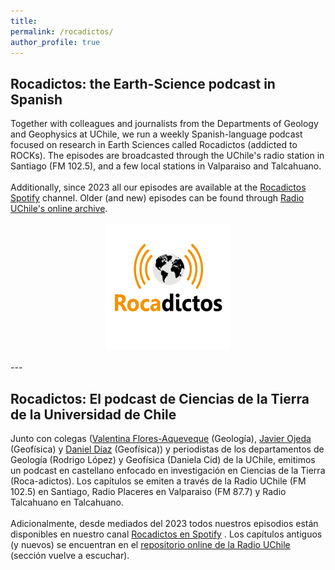 ```yaml
---
title:
permalink: /rocadictos/
author_profile: true
---
```


<h2><b>Rocadictos: the Earth-Science podcast in Spanish</b></h2> 
Together with colleagues and journalists from the Departments of Geology and Geophysics at UChile, we run a weekly Spanish-language podcast focused on research in Earth Sciences called Rocadictos (addicted to ROCKs). The episodes are broadcasted through the UChile's radio station in Santiago (FM 102.5), and a few local stations in Valparaiso and Talcahuano.
<br>
<br>
Additionally, since 2023 all our episodes are available at the <a href="https://open.spotify.com/show/2sBQXYgHAdaaCHHTiFep1s?si=16888a5c05584eb4">Rocadictos Spotify</a> channel. Older (and new) episodes can be found through <a href="https://radio.uchile.cl/programas/a/rocadictos/">Radio UChile's online archive</a>.
<br>
<br>
<center><img style="float: center;" src="/images/rocadictos.png" alt="Rocadictos" height="200" width="200"></center><br>
---
<h2><b>Rocadictos: El podcast de Ciencias de la Tierra de la Universidad de Chile</b></h2> 
Junto con colegas (<a href="https://www.researchgate.net/profile/Valentina-Aqueveque">Valentina Flores-Aqueveque</a> (Geología), <a href="http://dgf.uchile.cl/~jojeda/">Javier Ojeda</a> (Geofísica) y <a href="https://www.researchgate.net/profile/Daniel-Diaz-11">Daniel Díaz</a> (Geofísica)) y periodistas de los departamentos de Geología (Rodrigo López) y Geofísica (Daniela Cid) de la UChile, emitimos un podcast en castellano enfocado en investigación en Ciencias de la Tierra (Roca-adictos). Los capítulos se emiten a través de la Radio UChile (FM 102.5) en Santiago, Radio Placeres en Valparaiso (FM 87.7) y Radio Talcahuano en Talcahuano.
<br> 
<br>
Adicionalmente, desde mediados del 2023 todos nuestros episodios están disponibles en nuestro canal <a href="https://open.spotify.com/show/2sBQXYgHAdaaCHHTiFep1s?si=16888a5c05584eb4">Rocadictos en Spotify</a> . Los capítulos antiguos (y nuevos) se encuentran en el <a href="https://radio.uchile.cl/programas/a/rocadictos/">repositorio online de la Radio UChile</a> (sección vuelve a escuchar).
